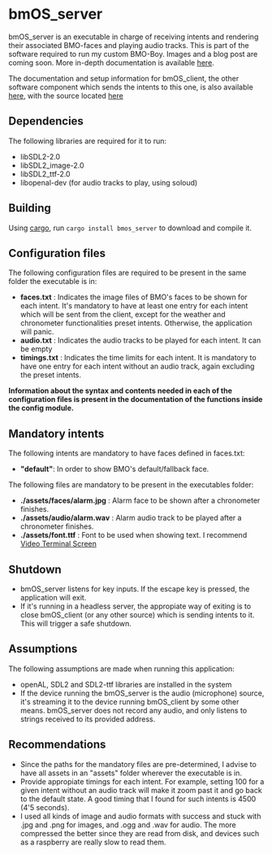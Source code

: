 # bmOS_server

bmOS_server is an executable in charge of receiving intents and rendering their associated BMO-faces and 
playing audio tracks. This is part of the software required to run my custom BMO-Boy. Images and a blog post are coming soon. More in-depth documentation is available [here](https://github.com/Sondeluz/bmOS_server).

The documentation and setup information for bmOS_client, the other software component which sends the intents to this one, is also available [here](https://docs.rs/bmos_client/), with the source located [here](https://github.com/Sondeluz/bmOS_client)


## Dependencies
The following libraries are required for it to run:
- libSDL2-2.0
- libSDL2_image-2.0
- libSDL2_ttf-2.0
- libopenal-dev (for audio tracks to play, using soloud)

## Building
Using [cargo](https://crates.io), run ```cargo install bmos_server``` to download and compile it.

## Configuration files
The following configuration files are required to be present in the same folder the executable is in:
- **faces.txt** : Indicates the image files of BMO's faces to be shown for each intent. It's mandatory to have at least one entry for each intent which will be sent from the client, except for the weather and chronometer functionalities preset intents. Otherwise, the application will panic.
- **audio.txt** : Indicates the audio tracks to be played for each intent. It can be empty
- **timings.txt** : Indicates the time limits for each intent. It is mandatory to have one entry for each intent without an audio track, again excluding the preset intents.

**Information about the syntax and contents needed in each of the configuration files is present in the documentation of the functions inside the config module.**

## Mandatory intents
The following intents are mandatory to have faces defined in faces.txt:
- **"default"**: In order to show BMO's default/fallback face.

The following files are mandatory to be present in the executables folder:
- **./assets/faces/alarm.jpg** : Alarm face to be shown after a chronometer finishes.
- **./assets/audio/alarm.wav** : Alarm audio track to be played after a chronometer finishes.
- **./assets/font.ttf** : Font to be used when showing text. I recommend [Video Terminal Screen](https://ttfonts.net/en/download/62485.htm)

## Shutdown
- bmOS_server listens for key inputs. If the escape key is pressed, the application will exit.
- If it's running in a headless server, the appropiate way of exiting is to close bmOS_client (or any other source) which is sending intents to it. This will trigger a safe shutdown.
## Assumptions
The following assumptions are made when running this application:
- openAL, SDL2 and SDL2-ttf libraries are installed in the system
- If the device running the bmOS_server is the audio (microphone) source, it's streaming it to the device running bmOS_client by some other means. bmOS_server does not record any audio, and only listens to strings received to its provided address.

## Recommendations
- Since the paths for the mandatory files are pre-determined, I advise to have all assets in an "assets" folder wherever the executable is in.
- Provide appropiate timings for each intent. For example, setting 100 for a given intent without an audio track will make it zoom past it and go back to the default state. A good timing that I found for such intents is 4500 (4'5 seconds).
- I used all kinds of image and audio formats with success and stuck with .jpg and .png for images, and .ogg and .wav for audio. The more compressed the better since they are read from disk, and devices such as a raspberry are really slow to read them.
